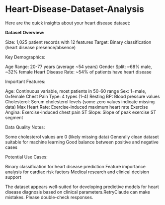 # Heart-Disease-Dataset-Analysis

Here are the quick insights about your heart disease dataset:


**Dataset Overview:**

Size: 1,025 patient records with 12 features
Target: Binary classification (heart disease presence/absence)

Key Demographics:

Age Range: 20-77 years (average ~54 years)
Gender Split: ~68% male, ~32% female
Heart Disease Rate: ~54% of patients have heart disease

Important Features:

Age: Continuous variable, most patients in 50-60 range
Sex: 1=male, 0=female
Chest Pain Type: 4 types (1-4)
Resting BP: Blood pressure values
Cholesterol: Serum cholesterol levels (some zero values indicate missing data)
Max Heart Rate: Exercise-induced maximum heart rate
Exercise Angina: Exercise-induced chest pain
ST Slope: Slope of peak exercise ST segment

Data Quality Notes:

Some cholesterol values are 0 (likely missing data)
Generally clean dataset suitable for machine learning
Good balance between positive and negative cases

Potential Use Cases:

Binary classification for heart disease prediction
Feature importance analysis for cardiac risk factors
Medical research and clinical decision support

The dataset appears well-suited for developing predictive models for heart disease diagnosis based on clinical parameters.RetryClaude can make mistakes. Please double-check responses.
